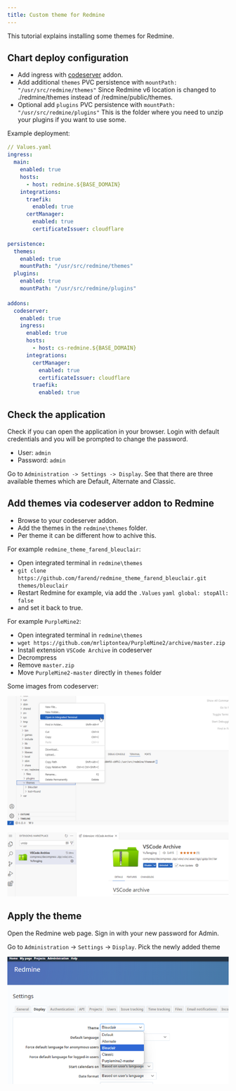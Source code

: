 ```yaml
---
title: Custom theme for Redmine
---
```


This tutorial explains installing some themes for Redmine.

## Chart deploy configuration

- Add ingress with [codeserver](https://truecharts.org/guides/addons/code-server/) addon.
- Add additional `themes` PVC persistence with `mountPath: "/usr/src/redmine/themes"` Since Redmine v6 location is changed to ./redmine/themes instead of /redmine/public/themes.
- Optional add `plugins` PVC persistence with `mountPath: "/usr/src/redmine/plugins"` This is the folder where you need to unzip your plugins if you want to use some.

Example deployment:
```yaml
// Values.yaml
ingress:
  main:
    enabled: true
    hosts:
      - host: redmine.${BASE_DOMAIN}
    integrations:
      traefik:
        enabled: true
      certManager:
        enabled: true
        certificateIssuer: cloudflare

persistence:
  themes:
    enabled: true
    mountPath: "/usr/src/redmine/themes"
  plugins:
    enabled: true
    mountPath: "/usr/src/redmine/plugins"

addons:
  codeserver:
    enabled: true
    ingress:
      enabled: true
      hosts:
        - host: cs-redmine.${BASE_DOMAIN}
      integrations:
        certManager:
          enabled: true
          certificateIssuer: cloudflare
        traefik:
          enabled: true
```                  

## Check the application

Check if you can open the application in your browser. Login with default credentials and you will be prompted to change the password.

- User: `admin`
- Password: `admin`

Go to `Administration -> Settings -> Display`. See that there are three available themes which are Default, Alternate and Classic.

## Add themes via codeserver addon to Redmine

- Browse to your codeserver addon.
- Add the themes in the `redmine\themes` folder.
- Per theme it can be different how to achive this.

For example `redmine_theme_farend_bleuclair`:
- Open integrated terminal in `redmine\themes`
- `git clone https://github.com/farend/redmine_theme_farend_bleuclair.git themes/bleuclair`
- Restart Redmine for example, via add the `.Values`
      ```yaml
      global:
            stopAll: false
      ```
- and set it back to true.

For example `PurpleMine2`:   
- Open integrated terminal in `redmine\themes`
- `wget https://github.com/mrliptontea/PurpleMine2/archive/master.zip`
- Install extension `VSCode Archive` in codeserver
- Decrompress
- Remove `master.zip`
- Move `PurpleMine2-master` directly in `themes` folder

Some images from codeserver:

![image1](./img/image1.png)

![image2](./img/image2.png)


## Apply the theme

Open the Redmine web page. Sign in with your new password for Admin.

Go to `Administration` -> `Settings` -> `Display`. Pick the newly added theme

![image3](./img/image3.png)
